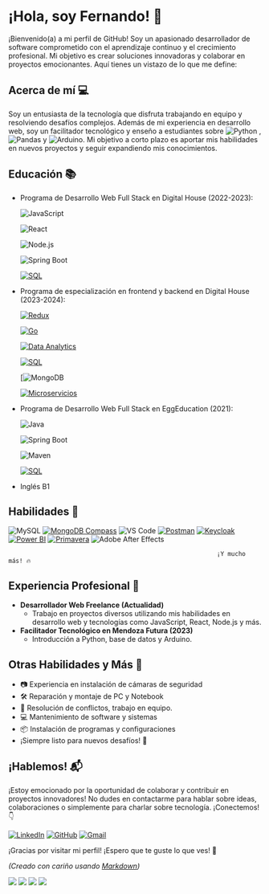 # ¡Hola, soy Fernando! 👋

¡Bienvenido(a) a mi perfil de GitHub! Soy un apasionado desarrollador de software comprometido con el aprendizaje continuo y el crecimiento profesional. Mi objetivo es crear soluciones innovadoras y colaborar en proyectos emocionantes. Aquí tienes un vistazo de lo que me define:

## Acerca de mí 💻

Soy un entusiasta de la tecnología que disfruta trabajando en equipo y resolviendo desafíos complejos. Además de mi experiencia en desarrollo web, soy un facilitador tecnológico y enseño a estudiantes sobre ![Python](https://img.shields.io/badge/-Python-blue) , ![Pandas](https://img.shields.io/badge/-Pandas-lightgrey) y ![Arduino](https://img.shields.io/badge/-Arduino-lightgrey). Mi objetivo a corto plazo es aportar mis habilidades en nuevos proyectos y seguir expandiendo mis conocimientos.

## Educación 📚

- Programa de Desarrollo Web Full Stack en Digital House (2022-2023):
  
    ![JavaScript](https://img.shields.io/badge/-JavaScript-black?logo=javascript)

    ![React](https://img.shields.io/badge/-React-blue?logo=react)

    ![Node.js](https://img.shields.io/badge/-Node.js-black?logo=node.js)

    ![Spring Boot](https://img.shields.io/badge/-Spring%20Boot-black?logo=spring)

    [![SQL](https://img.shields.io/badge/-SQL-white?logo=mysql)](https://en.wikipedia.org/wiki/SQL)


- Programa de especialización en frontend y backend en Digital House (2023-2024):
  
    [![Redux](https://img.shields.io/badge/-Redux-purple?logo=redux)](https://redux.js.org/)

    [![Go](https://img.shields.io/badge/-Go-black?logo=go)](https://golang.org/)

    [![Data Analytics](https://img.shields.io/badge/-Data%20Analytics-grey?logo=dataanalytics)](https://en.wikipedia.org/wiki/Data_analysis)

    [![SQL](https://img.shields.io/badge/-SQL-white?logo=mysql)](https://en.wikipedia.org/wiki/SQL)

    [![MongoDB](https://img.shields.io/badge/-MongoDB-black?logo=mongodb)

    [![Microservicios](https://img.shields.io/badge/-Microservicios-blue)](https://en.wikipedia.org/wiki/Microservices)


  
    
- Programa de Desarrollo Web Full Stack en EggEducation (2021):
  
    ![Java](https://img.shields.io/badge/-Java-white?logo=java)
  
    ![Spring Boot](https://img.shields.io/badge/-Spring%20Boot-black?logo=spring)
  
    ![Maven](https://img.shields.io/badge/-Maven-red?logo=apache-maven)
  
    [![SQL](https://img.shields.io/badge/-SQL-white?logo=mysql)](https://en.wikipedia.org/wiki/SQL)

    
- Inglés B1

## Habilidades 🚀

![MySQL](https://img.shields.io/badge/-MySQL-skyblue)
[![MongoDB Compass](https://img.shields.io/badge/-MongoCompass-green?logo=mongodb-compas)](https://www.mongodb.com/products/compass)
![VS Code](https://img.shields.io/badge/-VS%20Code-blue)
[![Postman](https://img.shields.io/badge/-Postman-white?logo=postman)](https://www.postman.com/)
[![Keycloak](https://img.shields.io/badge/-Keycloak-black?logo=keycloak)](https://www.keycloak.org/)
[![Power BI](https://img.shields.io/badge/-Power%20BI-grey?logo=powerbi)](https://powerbi.microsoft.com/)
[![Primavera](https://img.shields.io/badge/-Primavera-brightgreen)](https://www.oracle.com/primavera/)
![Adobe After Effects](https://img.shields.io/badge/-After%20Effects-purple)

                                                              ¡Y mucho más! 🔥

## Experiencia Profesional 💼

- **Desarrollador Web Freelance (Actualidad)**
  - Trabajo en proyectos diversos utilizando mis habilidades en desarrollo web y tecnologías como JavaScript, React, Node.js y más.
- **Facilitador Tecnológico en Mendoza Futura (2023)**
  - Introducción a Python, base de datos y Arduino.

## Otras Habilidades y Más 🌟

- 📷 Experiencia en instalación de cámaras de seguridad
- 🛠️ Reparación y montaje de PC y Notebook
- 💬 Resolución de conflictos, trabajo en equipo.
- 💻 Mantenimiento de software y sistemas
- 📦 Instalación de programas y configuraciones
- ¡Siempre listo para nuevos desafíos! 💪


## ¡Hablemos! 📬

¡Estoy emocionado por la oportunidad de colaborar y contribuir en proyectos innovadores! No dudes en contactarme para hablar sobre ideas, colaboraciones o simplemente para charlar sobre tecnología. ¡Conectemos! 👇

[![LinkedIn](https://img.shields.io/badge/-LinkedIn-blue?logo=linkedin)](https://www.linkedin.com/in/fernando-del-pozzi-9114b790/)
[![GitHub](https://img.shields.io/badge/-GitHub-black?logo=github)](https://github.com/fernandoDelPo)
[![Gmail](https://img.shields.io/badge/-Gmail-red?logo=gmail)](mailto:fernandodelpozzi@gmail.com)


¡Gracias por visitar mi perfil! ¡Espero que te guste lo que ves! 🚀

_(Creado con cariño usando [Markdown](https://www.markdownguide.org/))_



![](https://komarev.com/ghpvc/?username=fernandoDelPo)
![](https://komarev.com/ghpvc/?username=your-github-username&color=green)
![](https://komarev.com/ghpvc/?username=your-github-username&color=dc143c)
![](https://komarev.com/ghpvc/?username=your-github-username&style=for-the-badge)
